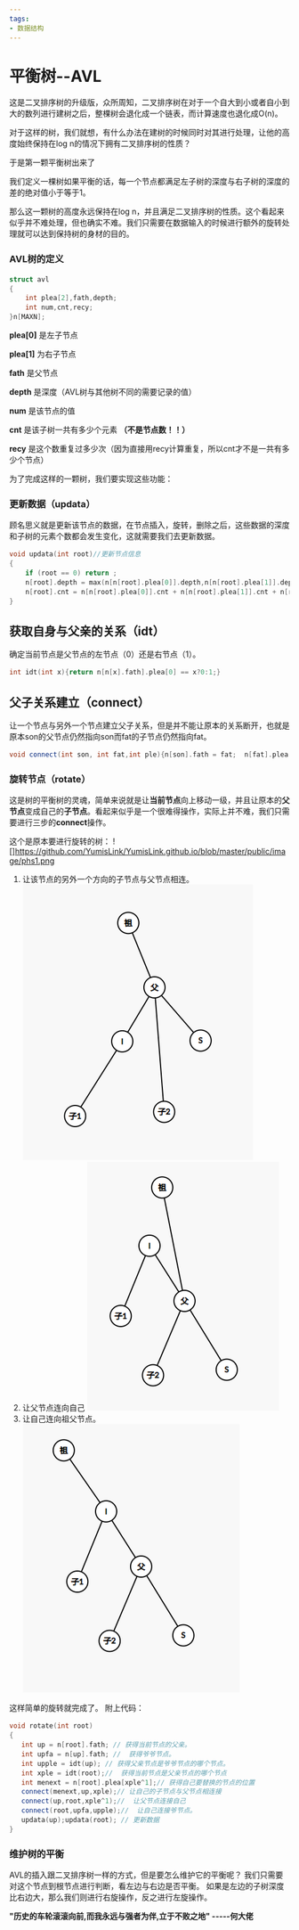 ```yaml
---
tags: 
- 数据结构
---
```

# 平衡树--AVL
这是二叉排序树的升级版，众所周知，二叉排序树在对于一个自大到小或者自小到大的数列进行建树之后，整棵树会退化成一个链表，而计算速度也退化成O(n)。

对于这样的树，我们就想，有什么办法在建树的时候同时对其进行处理，让他的高度始终保持在log n的情况下拥有二叉排序树的性质？

于是第一颗平衡树出来了

我们定义一棵树如果平衡的话，每一个节点都满足左子树的深度与右子树的深度的差的绝对值小于等于1。

那么这一颗树的高度永远保持在log n，并且满足二叉排序树的性质。这个看起来似乎并不难处理，但也确实不难。我们只需要在数据输入的时候进行额外的旋转处理就可以达到保持树的身材的目的。

### AVL树的定义
```cpp
struct avl
{
	int plea[2],fath,depth;	
	int num,cnt,recy;
}n[MAXN];
```

**plea[0]** 是左子节点

**plea[1]** 为右子节点

**fath** 是父节点

**depth** 是深度（AVL树与其他树不同的需要记录的值）

**num** 是该节点的值

**cnt** 是该子树一共有多少个元素 **（不是节点数！！）**

**recy** 是这个数重复过多少次（因为直接用recy计算重复，所以cnt才不是一共有多少个节点） 

为了完成这样的一颗树，我们要实现这些功能：

### 更新数据（updata）
顾名思义就是更新该节点的数据，在节点插入，旋转，删除之后，这些数据的深度和子树的元素个数都会发生变化，这就需要我们去更新数据。
```cpp
void updata(int root)//更新节点信息
{
    if (root == 0) return ;
    n[root].depth = max(n[n[root].plea[0]].depth,n[n[root].plea[1]].depth) + 1;
    n[root].cnt = n[n[root].plea[0]].cnt + n[n[root].plea[1]].cnt + n[root].recy;
}
```
## 获取自身与父亲的关系（idt）
确定当前节点是父节点的左节点（0）还是右节点（1）。
```cpp
int idt(int x){return n[n[x].fath].plea[0] == x?0:1;}
```
## 父子关系建立（connect）
让一个节点与另外一个节点建立父子关系，但是并不能让原本的关系断开，也就是原本son的父节点仍然指向son而fat的子节点仍然指向fat。
```cpp
void connect(int son, int fat,int ple){n[son].fath = fat;  n[fat].plea[ple] = son;}  
```


### 旋转节点（rotate）
这是树的平衡树的灵魂，简单来说就是让**当前节点**向上移动一级，并且让原本的**父节点**变成自己的**子节点**。看起来似乎是一个很难得操作，实际上并不难，我们只需要进行三步的**connect**操作。

这个是原本要进行旋转的树：
![]https://github.com/YumisLink/YumisLink.github.io/blob/master/public/image/phs1.png
1. 让该节点的另外一个方向的子节点与父节点相连。
![](https://github.com/YumisLink/YumisLink.github.io/blob/master/public/image/phs2.png)
2. 让父节点连向自己
![image](https://github.com/YumisLink/YumisLink.github.io/blob/master/public/image/phs3.png)
3. 让自己连向祖父节点。
![](https://github.com/YumisLink/YumisLink.github.io/blob/master/public/image/phs4.png)


这样简单的旋转就完成了。
附上代码：
```cpp
void rotate(int root)
{
   int up = n[root].fath; // 获得当前节点的父亲。 
   int upfa = n[up].fath; //  获得爷爷节点。 
   int upple = idt(up); // 获得父亲节点是爷爷节点的哪个节点。 
   int xple = idt(root);//  获得当前节点是父亲节点的哪个节点 
   int menext = n[root].plea[xple^1];// 获得自己要替换的节点的位置
   connect(menext,up,xple);// 让自己的子节点与父节点相连接 
   connect(up,root,xple^1);//  让父节点连接自己 
   connect(root,upfa,upple);//  让自己连接爷节点。
   updata(up);updata(root); // 更新数据 
}
```


### 维护树的平衡
AVL的插入跟二叉排序树一样的方式，但是要怎么维护它的平衡呢？
我们只需要对这个节点到根节点进行判断，看左边与右边是否平衡。
如果是左边的子树深度比右边大，那么我们则进行右旋操作，反之进行左旋操作。


**"历史的车轮滚滚向前,而我永远与强者为伴,立于不败之地" -----何大佬**